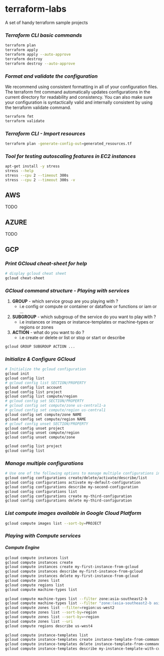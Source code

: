 # **terraform-labs**
A set of handy terraform sample projects

### *Terraform CLI basic commands*
````bash
terraform plan
terraform apply
terraform apply --auto-approve
terraform destroy
terraform destroy --auto-approve
````

### *Format and validate the configuration*
We recommend using consistent formatting in all of your configuration files. The terraform fmt command automatically updates configurations in the current directory for readability and consistency.
You can also make sure your configuration is syntactically valid and internally consistent by using the terraform validate command.
````bash
terraform fmt
terraform validate
````

### *Terraform CLI - Import resources*
````bash
terraform plan -generate-config-out=generated_resources.tf
````

### *Tool for testing autoscaling features in EC2 instances*
````bash
apt-get install -y stress
stress --help
stress --cpu 2 --timeout 300s
stress --cpu 2 --timeout 300s -v
````

## **AWS**
TODO

## **AZURE**
TODO

## **GCP**

### *Print GCloud cheat-sheet for help*
````bash
# display gcloud cheat sheet
gcloud cheat-sheet
````

### *GCloud command structure - Playing with services*
1. **GROUP** - which service group are you playing with ?
    - i.e config or compute or container or dataflow or functions or iam or ...
2. **SUBGROUP** - which subgroup of the service do you want to play with ?
    - i.e instances or images or instance-templates or machine-types or regions or zones
3. **ACTION** - what do you want to do ?
    - i.e create or delete or list or stop or start or describe

````bash
gcloud GROUP SUBGROUP ACTION ...
````

### *Initialize & Configure GCloud*
````bash
# Initialize the gcloud configuration
gcloud init
gcloud config list
# gcloud config list SECTION/PROPERTY
gcloud config list account
gcloud config list project
gcloud config list compute/region
# gcloud config set SECTION/PROPERTY
# gcloud config set compute/zone us-central1-a
# gcloud config set compute/region us-central1
gcloud config set compute/zone NAME
gcloud config set compute/region NAME
# gclouf config unset SECTION/PROPERTY
gcloud config unset project
gcloud config unset compute/region
gcloud config unset compute/zone

gcloud config list project
gcloud config list
````

### *Manage multiple configurations*
````bash
# Use one of the following options to manage multiple configurations in your environment
gcloud config configurations create/delete/activate/describe/list
gcloud config configurations activate my-default-configuration
gcloud config configurations describe my-second-configuration
gcloud config configurations list
gcloud config configurations create my-third-configuration
gcloud config configurations delete my-third-configuration
````

### *List compute images available in Google Cloud Platform*
````bash
gcloud compute images list --sort-by=PROJECT
````

### *Playing with Compute services*
#### *Compute Engine*
````bash
gcloud compute instances list
gcloud compute instances create
gcloud compute instances create my-first-instance-from-gcloud
gcloud compute instances describe my-first-instance-from-gcloud
gcloud compute instances delete my-first-instance-from-gcloud
gcloud compute zones list
gcloud compute regions list
gcloud compute machine-types list
 
gcloud compute machine-types list --filter zone:asia-southeast2-b
gcloud compute machine-types list --filter "zone:(asia-southeast2-b asia-southeast2-c)"
gcloud compute zones list --filter=region:us-west2
gcloud compute zones list --sort-by=region
gcloud compute zones list --sort-by=~region
gcloud compute zones list --uri
gcloud compute regions describe us-west4
 
gcloud compute instance-templates list
gcloud compute instance-templates create instance-template-from-command-line
gcloud compute instance-templates delete instance-template-from-command-line
gcloud compute instance-templates describe my-instance-template-with-custom-image
````